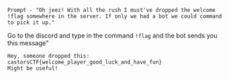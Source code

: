 `Prompt - "Oh jeez! With all the rush I must've dropped the welcome !flag somewhere in the server. If only we had a bot we could command to pick it up."`

Go to the discord and type in the command `!flag` and the bot sends you this message"

```
Hey, someone dropped this: castorsCTF{welcome_player_good_luck_and_have_fun}
Might be useful!
```


